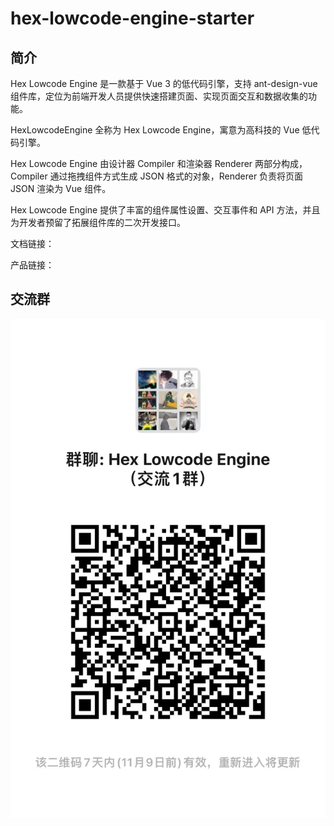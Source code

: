 # hex-lowcode-engine-starter

## 简介

Hex Lowcode Engine 是一款基于 Vue 3 的低代码引擎，支持 ant-design-vue 组件库，定位为前端开发人员提供快速搭建页面、实现页面交互和数据收集的功能。

HexLowcodeEngine 全称为 Hex Lowcode Engine，寓意为高科技的 Vue 低代码引擎。

Hex Lowcode Engine 由设计器 Compiler 和渲染器 Renderer 两部分构成，Compiler 通过拖拽组件方式生成 JSON 格式的对象，Renderer 负责将页面 JSON 渲染为 Vue 组件。

Hex Lowcode Engine 提供了丰富的组件属性设置、交互事件和 API 方法，并且为开发者预留了拓展组件库的二次开发接口。

文档链接：

产品链接：

## 交流群

![二维码](./docs/public/img/communication-group.jpg)
